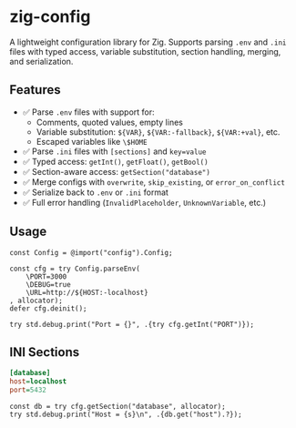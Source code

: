 # zig-config

A lightweight configuration library for Zig. Supports parsing `.env` and `.ini` files with typed access, variable substitution, section handling, merging, and serialization.

## **Features**
- ✅ Parse `.env` files with support for:
  - Comments, quoted values, empty lines
  - Variable substitution: `${VAR}`, `${VAR:-fallback}`, `${VAR:+val}`, etc.
  - Escaped variables like `\$HOME`
- ✅ Parse `.ini` files with `[sections]` and `key=value`
- ✅ Typed access: `getInt()`, `getFloat()`, `getBool()`
- ✅ Section-aware access: `getSection("database")`
- ✅ Merge configs with `overwrite`, `skip_existing`, or `error_on_conflict`
- ✅ Serialize back to `.env` or `.ini` format
- ✅ Full error handling (`InvalidPlaceholder`, `UnknownVariable`, etc.)

## **Usage**
```zig
const Config = @import("config").Config;

const cfg = try Config.parseEnv(
    \PORT=3000
    \DEBUG=true
    \URL=http://${HOST:-localhost}
, allocator);
defer cfg.deinit();

try std.debug.print("Port = {}", .{try cfg.getInt("PORT")});
```

## **INI Sections**
```ini
[database]
host=localhost
port=5432
```
```zig
const db = try cfg.getSection("database", allocator);
try std.debug.print("Host = {s}\n", .{db.get("host").?});
```